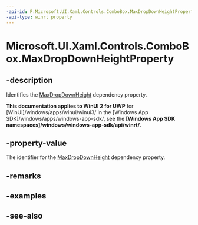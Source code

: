 ```yaml
---
-api-id: P:Microsoft.UI.Xaml.Controls.ComboBox.MaxDropDownHeightProperty
-api-type: winrt property
---
```


<!-- Property syntax
public Windows.UI.Xaml.DependencyProperty MaxDropDownHeightProperty { get; }
-->

# Microsoft.UI.Xaml.Controls.ComboBox.MaxDropDownHeightProperty

## -description
Identifies the [MaxDropDownHeight](combobox_maxdropdownheight.md) dependency property.

**This documentation applies to WinUI 2 for UWP** for [WinUI]/windows/apps/winui/winui3/ in the [Windows App SDK]/windows/apps/windows-app-sdk/, see the **[Windows App SDK namespaces]/windows/windows-app-sdk/api/winrt/**.

## -property-value
The identifier for the [MaxDropDownHeight](combobox_maxdropdownheight.md) dependency property.

## -remarks

## -examples

## -see-also
